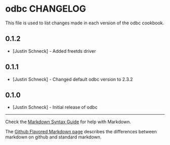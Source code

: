 odbc CHANGELOG
==============

This file is used to list changes made in each version of the odbc cookbook.

0.1.2
-----
- [Justin Schneck] - Added freetds driver

0.1.1
-----
- [Justin Schneck] - Changed default odbc version to 2.3.2

0.1.0
-----
- [Justin Schneck] - Initial release of odbc

- - -
Check the [Markdown Syntax Guide](http://daringfireball.net/projects/markdown/syntax) for help with Markdown.

The [Github Flavored Markdown page](http://github.github.com/github-flavored-markdown/) describes the differences between markdown on github and standard markdown.
